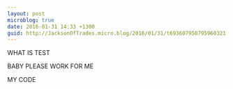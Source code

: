```yaml
---
layout: post
microblog: true
date: 2016-01-31 14:33 +1300
guid: http://JacksonOfTrades.micro.blog/2016/01/31/t693607950795960321.html
---
```

WHAT IS TEST

BABY PLEASE WORK FOR ME

MY CODE
